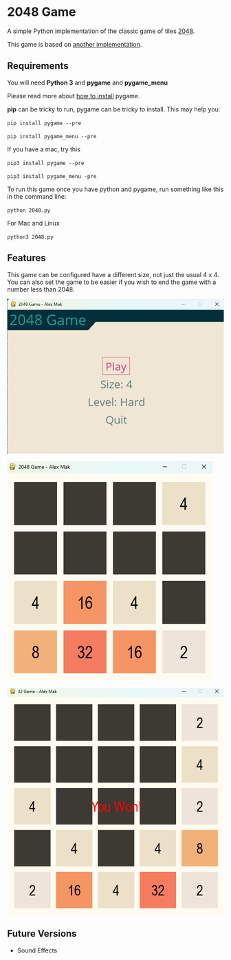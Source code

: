 # 2048 Game

A simple Python implementation of the classic game of tiles [2048](https://www.2048.org/).

This game is based on [another implementation](https://github.com/DBgirl/PyGames/blob/main/5_2048/2048.py).

## Requirements

You will need **Python 3** and **pygame** and **pygame_menu**

Please read more about [how to install](https://www.pygame.org/wiki/GettingStarted) pygame.

**pip** can be tricky to run, pygame can be tricky to install. This may help you:

`pip install pygame --pre`

`pip install pygame_menu --pre`

If you have a mac, try this

`pip3 install pygame --pre`

`pip3 install pygame_menu -pre`

To run this game once you have python and pygame, run something like this in the command line:

`python 2048.py`

For Mac and Linux

`python3 2048.py`

## Features

This game can be configured have a different size, not just the usual 4 x 4.
You can also set the game to be easier if you wish to end the game with a number less than 2048.

![screenshot](https://github.com/alexcmak/2048/blob/main/images/menu.png)

![screenshot](https://github.com/alexcmak/2048/blob/main/images/2048.png)

![screenshot](https://github.com/alexcmak/2048/blob/main/images/32.png)

## Future Versions

* Sound Effects
